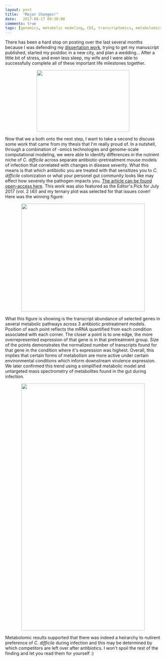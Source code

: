 ```yaml
---
layout: post
title:  "Major Changes!"
date:   2017-08-17 09:30:00
comments: true
tags: [genomics, metabolic modeling, CDI, transcriptomics, metabolomics]
---
```


There has been a hard stop on posting over the last several months because I was defending my [dissertation work](https://deepblue.lib.umich.edu/bitstream/handle/2027.42/138521/mljenior_1.pdf?sequence=1&isAllowed=y), trying to get my manuscript published, started my postdoc in a new city, and plan a wedding... After a little bit of stress, and even less sleep, my wife and I were able to successfully complete all of these important life milestones together. 

<div style="text-align:center"><img src ="http://mjenior.github.io/images/wedding.jpg" width="300" height="200" /></div>

Now that we a both onto the next step, I want to take a second to discuss some work that came from my thesis that I'm really proud of. In a nutshell, through a combination of -omics technologies and genome-scale computational modeling, we were able to identify differences in the nutrient niche of *C. difficile* across separate antibiotic-pretreatment mouse models of infection that correlated with changes in disease severity. What this means is that which antibiotic you are treated with that sensitizes you to *C. difficile* colonization or what your personel gut community looks like may effect how severely the pathogen impacts you. [The article can be found open-access here](http://msystems.asm.org/content/2/4/e00063-17). This work was also featured as the Editor's Pick for July 2017 (vol. 2 (4)) and my ternary plot was selected for that issues cover! Here was the winning figure: 

<div style="text-align:center"><img src ="http://mjenior.github.io/images/triplot.tiff" width="400" height="350" /></div>

What this figure is showing is the transcript abundance of selected genes in several metabolic pathways across 3 antibiotic pretreatment models. Position of each point reflects the mRNA quantified from each condition associated with each corner. The closer a point is to one edge, the more overrepresented expression of that gene is in that pretreatment group. Size of the points demonstrates the normalized number of transcripts found for that gene in the condition where it's expression was highest. Overall, this implies that certain forms of metabolism are more active under certain environmental conditions which inform downstream virulence expression. We later confirmed this trend using a simplified metabolic model and untargeted mass spectrometry of metabolites found in the gut during infection.

<div style="text-align:center"><img src ="http://mjenior.github.io/images/metabolites.jpg" width="400" height="800" /></div>

Metabolomic results supported that there was indeed a heirarchy to nutirent preference of *C. difficile* during infection and this may be determined by which competitors are left over after antibiotics. I won't spoil the rest of the finding and let you read them for yourself :)
